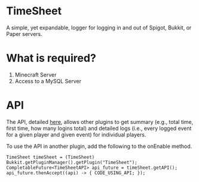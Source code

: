 # TimeSheet

A simple, yet expandable, logger for logging in and out of Spigot, Bukkit, or Paper servers. 

# What is required?

1. Minecraft Server
2. Access to a MySQL Server

# API

The API, detailed [here](https://github.com/NinjaCursor/TimeLogger/blob/6cdbe190bb7479941bb9dfd8fc8d1c60685415c4/src/main/java/TimeSheet/Main/PluginInterfacePublic.java#L6-L31), allows
other plugins to get summary (e.g., total time, first time, how many logins total) and detailed logs (i.e., every logged event for a given player and given event) for individual players.

To use the API in another plugin, add the following to the onEnable method.

```
TimeSheet timeSheet = (TimeSheet) Bukkit.getPluginManager().getPlugin("TimeSheet");
CompletableFuture<TimeSheetAPI> api_future = timeSheet.getAPI();
api_future.thenAccept((api) -> { CODE_USING_API; });
```
